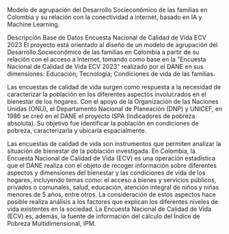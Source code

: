 Modelo de agrupación  del Desarrollo Socieconómico de las familias en Colombia y su relación con la conectividad a internet, basado en IA y Machine Learning.

Descripción Base de Datos Encuesta Nacional de Calidad de Vida ECV 2023
El proyecto está orientado al diseño de un modelo de agrupación del Desarrollo Socieconómico de las familias en Colombia a partir de su relación con el acceso a Internet, tomando como base en la "Encuesta Nacional de Calidad de Vida ECV 2023" realizado por el DANE en sus dimensiones: Educación; Tecnología; Condiciones de vida de las familias.

Las encuestas de calidad de vida surgen como respuesta a la necesidad de caracterizar la población en los diferentes aspectos involucrados en el bienestar de los hogares. Con el apoyo de la Organización de las Naciones Unidas (ONU), el Departamento Nacional de Planeación (DNP) y UNICEF, en 1986 se creó en el DANE el proyecto ISPA (indicadores de pobreza absoluta). Su objetivo fue identificar la población en condiciones de pobreza, caracterizarla y ubicarla espacialmente.

Las encuestas de calidad de vida son instrumentos que permiten analizar la situación de bienestar de la población investigada. En Colombia, la Encuesta Nacional de Calidad de Vida (ECV) es una operación estadística que el DANE realiza con el objeto de recoger información sobre diferentes aspectos y dimensiones del bienestar y las condiciones de vida de los hogares, incluyendo temas como: el acceso a bienes y servicios públicos, privados o comunales, salud, educación, atención integral de niños y niñas menores de 5 años, entre otros. La consideración de estos aspectos hace posible realiza análisis a los factores que explican los diferentes niveles de vida existentes en la sociedad. La Encuesta Nacional de Calidad de Vida (ECV) es, además, la fuente de información del cálculo del Índice de Pobreza Multidimensional, IPM.
